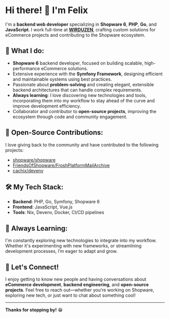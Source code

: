 # Hi there! :wave: I'm Felix

I'm a **backend web developer** specializing in **Shopware 6**, **PHP**, **Go**, and **JavaScript**. I work full-time at [**WIRDUZEN**](https://wirduzen.digital), crafting custom solutions for eCommerce projects and contributing to the Shopware ecosystem.

## :rocket: What I do:
- **Shopware 6** backend developer, focused on building scalable, high-performance eCommerce solutions.
- Extensive experience with the **Symfony Framework**, designing efficient and maintainable systems using best practices.
- Passionate about **problem-solving** and creating elegant, extensible backend architectures that can handle complex requirements.
- **Always learning**: I love discovering new technologies and tools, incorporating them into my workflow to stay ahead of the curve and improve development efficiency.
- Collaborator and contributor to **open-source projects**, improving the ecosystem through code and community engagement.

## :busts_in_silhouette: Open-Source Contributions:
I love giving back to the community and have contributed to the following projects:
- [shopware/shopware](https://github.com/shopware/shopware)
- [FriendsOfShopware/FroshPlatformMailArchive](https://github.com/FriendsOfShopware/FroshPlatformMailArchive)
- [cachix/devenv](https://github.com/cachix/devenv)

## :hammer_and_wrench: My Tech Stack:
- **Backend**: PHP, Go, Symfony, Shopware 6
- **Frontend**: JavaScript, Vue.js
- **Tools**: Nix, Devenv, Docker, CI/CD pipelines

## :seedling: Always Learning:
I'm constantly exploring new technologies to integrate into my workflow. Whether it's experimenting with new frameworks, or streamlining development processes, I’m eager to adapt and grow.

## :handshake: Let's Connect!
I enjoy getting to know new people and having conversations about **eCommerce development**, **backend engineering**, and **open-source projects**. Feel free to reach out—whether you’re working on Shopware, exploring new tech, or just want to chat about something cool!

---

**Thanks for stopping by!** :grin:
